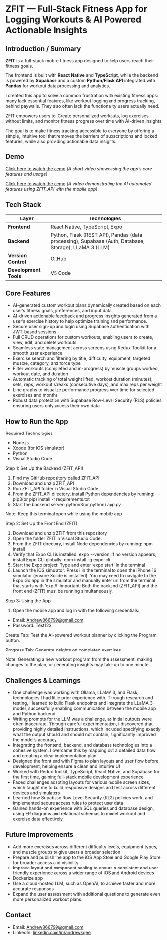 # ZFIT — Full-Stack Fitness App for Logging Workouts & AI Powered Actionable Insights

## Introduction / Summary

**ZFIT** is a full-stack mobile fitness app designed to help users reach their fitness goals.  

The frontend is built with **React Native** and **TypeScript**, while the backend is powered by **Supabase** and a custom **Python/Flask API** integrated with **Pandas** for workout data processing and analytics.  

I created this app to solve a common frustration with existing fitness apps: many lack essential features, like workout logging and progress tracking, behind paywalls. They also often lack the functionality users actually need.  

ZFIT empowers users to: Create personalized workouts, log exercises without limits, and monitor fitness progress over time with AI-driven insights  

The goal is to make fitness tracking accessible to everyone by offering a simple, intuitive tool that removes the barriers of subscriptions and locked features, while also providing actionable data insights.

## Demo

[Click here to watch the demo](https://youtu.be/ZKUYFcBDdLQ) 
*(A short video showcasing the app’s core features and usage)*

[Click here to watch the demo](https://youtu.be/98nS1DF1aLU) 
*(A video demonstrating the AI automated features using ZFIT_API with the mobile app)*


## Tech Stack

| Layer                | Technologies |
|-----------------------|--------------|
| **Frontend**          | React Native, TypeScript, Expo |
| **Backend**           | Python, Flask (REST API), Pandas (data processing), Supabase (Auth, Database, Storage), LLaMA 3 (LLM) |
| **Version Control**   | GitHub |
| **Development Tools** | VS Code |


## Core Features

- AI-generated custom workout plans dynamically created based on each user’s fitness goals, preferences, and input data.
- AI-driven actionable feedback and progress insights generated from a user’s exercise history to help optimize training and performance.
- Secure user sign-up and login using Supabase Authentication with JWT-based sessions  
- Full CRUD operations for custom workouts, enabling users to create, view, edit, and delete workouts  
- Seamless state management across screens using Redux Toolkit for a smooth user experience  
- Exercise search and filtering by title, difficulty, equipment, targeted muscle, category, and force type  
- Filter workouts (completed and in-progress) by muscle groups worked, workout date, and duration  
- Automatic tracking of total weight lifted, workout duration (minutes), sets, reps, workout streaks (consecutive days), and max reps per weight  
- Line graphs to visualize performance progress over time for selected exercises and months  
- Robust data protection with Supabase Row-Level Security (RLS) policies ensuring users only access their own data  




## How to Run the App


Required Technologies
- Node.js
- Xcode (for iOS simulator)
- Python
- Visual Studio Code

Step 1: Set Up the Backend (ZFIT_API)
1. Find my GitHub repository called ZFIT_API 
2. Download and unzip ZFIT_API
3. Run ZFIT_API folder in Visual Studio Code
4. From the ZFIT_API directory, install Python dependencies by running: pip3(or pip) install -r requirements.txt
5. Start the backend server: python3(or python) app.py

Note: Keep this terminal open while using the mobile app

Step 2: Set Up the Front End (ZFIT)
1. Download and unzip ZFIT from this repository
2. Open the folder ZFIT in Visual Studio Code.
3. From the ZFIT directory, install Node dependencies by running: npm install
4. Verify that Expo CLI is installed: expo --version. If no version appears, install Expo CLI globally: npm install -g expo-cli
5. Start the Expo project: Type and enter ‘expo start’ in the terminal
6. Launch the iOS simulator: Press i in the terminal to open the iPhone 16 simulator (ensure Xcode is installed). You may need to navigate to the Expo Go app in the simulator and manually enter url from the terminal that starts with ‘exp://’
Important: Both the backend (ZFIT_API) and the front end (ZFIT) must be running simultaneously.

Step 3: Using the App
1. Open the mobile app and log in with the following credentials:
- Email: Andrew866799@gmail.com
- Password: Test123

Create Tab: Test the AI-powered workout planner by clicking the Program button.

Progress Tab: Generate insights on completed exercises.

Note: Generating a new workout program from the assessment, making changes to the plan, or
generating insights may take up to one minute.


## Challenges & Learnings

- One challenge was working with Ollama, LLaMA 3, and Flask, technologies I had little prior experience with. Through research and testing, I learned to build Flask endpoints and integrate the LLaMA 3 model, successfully enabling communication between the mobile app and Python backend.
- Writing prompts for the LLM was a challenge, as initial outputs were often inaccurate. Through careful experimentation, I discovered that providing highly detailed instructions, which included specifying exactly what the output should and should not contain, significantly improved the model’s accuracy.
- Integrating the frontend, backend, and database technologies into a cohesive system. I overcame this by mapping out a detailed data flow and creating a clear implementation plan
- Designed the front end with Figma to plan layouts and user flow before development, helping ensure a clean and intuitive UI
- Worked with Redux Toolkit, TypeScript, React Native, and Supabase for the first time, gaining full-stack mobile development experience
- Faced challenges adapting layouts for various mobile screen sizes, which taught me to build responsive designs and test across different devices and simulators
- Learned how Supabase Row Level Security (RLS) policies work, and implemented secure access rules to protect user data
- Gained hands-on experience with SQL queries and database design, using ER diagrams and relational schemas to model workout and exercise data effectively

## Future Improvements


- Add more exercises across different difficulty levels, equipment types, and muscle groups to give users a broader selection
- Prepare and publish the app to the iOS App Store and Google Play Store for broader access and visibility
- Improve layout and component scaling to ensure a consistent and user-friendly experience across a wider range of iOS and Android devices
- Dockerize app
- Use a cloud-hosted LLM, such as OpenAI, to achieve faster and more accurate responses
- Expand the user assessment with additional questions to generate even more personalized workout plans.


## Contact


- Email: [Andrew866799@gmail.com](mailto:Andrew866799@gmail.com) 
- LinkedIn: [linkedin.com/in/andrewkgee](https://www.linkedin.com/in/andrewkgee)
